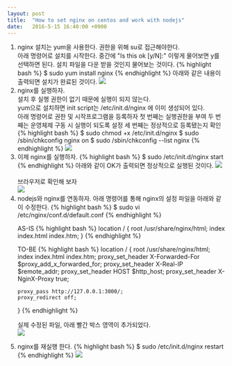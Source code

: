 ```yaml
---
layout: post
title:  "How to set nginx on centos and work with nodejs"
date:   2016-5-15 16:40:00 +0900
---
```


<ol>
<li>
nginx 설치는 yum을 사용한다. 권한을 위해 su로 접근해야한다.
<br> 아래 명령어로 설치를 시작한다. 중간에 "Is this ok [y/N]:" 이렇게 물어보면 y를 선택하면 된다. 설치 파일을 다운 받을 것인지 물어보는 것이다.
{% highlight bash %}
$ sudo yum install nginx
{% endhighlight %}
아래와 같은 내용이 출력되면 설치가 완료된 것이다.
<img src='{{site.url}}/assets/imgs/setting_nginx_0.jpg'>
</li>
<li>
nginx를 실행하자.
<br>설치 후 실행 권한이 없기 때문에 실행이 되지 않는다.
<br>yum으로 설치하면 init script는 /etc/init.d/nginx 에 이미 생성되어 있다.
<br>아래 명령어로 권한 및 시작프로그램을 등록하자
첫 번째는 실행권한을 부여
두 번째는 운영체제 구동 시 실행이 되도록 설정
세 번째는 정상적으로 등록됐는지 확인
{% highlight bash %}
$ sudo chmod +x /etc/init.d/nginx
$ sudo /sbin/chkconfig nginx on
$ sudo /sbin/chkconfig --list nginx
{% endhighlight %}
<img src='{{site.url}}/assets/imgs/setting_nginx_1.jpg'>
</li>
<li>
이제 nginx를 실행하자.
{% highlight bash %}
$ sudo /etc/init.d/nginx start
{% endhighlight %}
아래와 같이 OK가 출력되면 정상적으로 실행된 것이다.
<img src='{{site.url}}/assets/imgs/setting_nginx_2.jpg'>
<br><br>브라우저로 확인해 보자
<br>
<img src='{{site.url}}/assets/imgs/setting_nginx_3.jpg'>
</li>
<li>
nodejs와 nginx를 연동하자.
아래 명령어를 통해 nginx의 설정 파일을 아래와 같이 수정한다.
{% highlight bash %}
$ sudo vi /etc/nginx/conf.d/default.conf
{% endhighlight %}

AS-IS
{% highlight bash %}
location / {
    root   /usr/share/nginx/html;
    index  index.html index.htm;
}
{% endhighlight %}

TO-BE
{% highlight bash %}
location / {
    root   /usr/share/nginx/html;
    index  index.html index.htm;
    proxy_set_header X-Forwarded-For $proxy_add_x_forwarded_for;
    proxy_set_header X-Real-IP $remote_addr;
    proxy_set_header HOST $http_host;
    proxy_set_header X-NginX-Proxy true;

    proxy_pass http://127.0.0.1:3000/;
    proxy_redirect off;
}
{% endhighlight %}

실제 수정된 파일, 아래 빨간 박스 영역이 추가되었다.<br>
<img src='{{site.url}}/assets/imgs/setting_nginx_4.jpg'>
</li>
<li>
nginx를 재실행 한다.
{% highlight bash %}
$ sudo /etc/init.d/nginx restart
{% endhighlight %}
<img src='{{site.url}}/assets/imgs/setting_nginx_5.jpg'>
</li>
